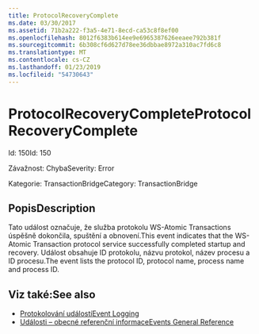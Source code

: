 ```yaml
---
title: ProtocolRecoveryComplete
ms.date: 03/30/2017
ms.assetid: 71b2a222-f3a5-4e71-8ecd-ca53c8f8ef00
ms.openlocfilehash: 8012f6383b614ee9e6965387626eeaee792b381f
ms.sourcegitcommit: 6b308cf6d627d78ee36dbbae8972a310ac7fd6c8
ms.translationtype: MT
ms.contentlocale: cs-CZ
ms.lasthandoff: 01/23/2019
ms.locfileid: "54730643"
---
```

# <a name="protocolrecoverycomplete"></a><span data-ttu-id="5a4a1-102">ProtocolRecoveryComplete</span><span class="sxs-lookup"><span data-stu-id="5a4a1-102">ProtocolRecoveryComplete</span></span>
<span data-ttu-id="5a4a1-103">Id: 150</span><span class="sxs-lookup"><span data-stu-id="5a4a1-103">Id: 150</span></span>  
  
 <span data-ttu-id="5a4a1-104">Závažnost: Chyba</span><span class="sxs-lookup"><span data-stu-id="5a4a1-104">Severity: Error</span></span>  
  
 <span data-ttu-id="5a4a1-105">Kategorie: TransactionBridge</span><span class="sxs-lookup"><span data-stu-id="5a4a1-105">Category: TransactionBridge</span></span>  
  
## <a name="description"></a><span data-ttu-id="5a4a1-106">Popis</span><span class="sxs-lookup"><span data-stu-id="5a4a1-106">Description</span></span>  
 <span data-ttu-id="5a4a1-107">Tato událost označuje, že služba protokolu WS-Atomic Transactions úspěšně dokončila, spuštění a obnovení.</span><span class="sxs-lookup"><span data-stu-id="5a4a1-107">This event indicates that the WS-Atomic Transaction protocol service successfully completed startup and recovery.</span></span> <span data-ttu-id="5a4a1-108">Událost obsahuje ID protokolu, názvu protokol, název procesu a ID procesu.</span><span class="sxs-lookup"><span data-stu-id="5a4a1-108">The event lists the protocol ID, protocol name, process name and process ID.</span></span>  
  
## <a name="see-also"></a><span data-ttu-id="5a4a1-109">Viz také:</span><span class="sxs-lookup"><span data-stu-id="5a4a1-109">See also</span></span>
- [<span data-ttu-id="5a4a1-110">Protokolování událostí</span><span class="sxs-lookup"><span data-stu-id="5a4a1-110">Event Logging</span></span>](../../../../../docs/framework/wcf/diagnostics/event-logging/index.md)
- [<span data-ttu-id="5a4a1-111">Události – obecné referenční informace</span><span class="sxs-lookup"><span data-stu-id="5a4a1-111">Events General Reference</span></span>](../../../../../docs/framework/wcf/diagnostics/event-logging/events-general-reference.md)

